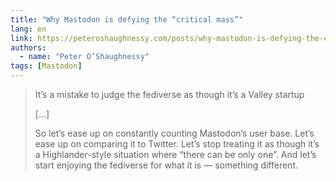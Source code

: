 ```yaml
---
title: "Why Mastodon is defying the “critical mass”"
lang: en
link: https://peteroshaughnessy.com/posts/why-mastodon-is-defying-the-critical-mass/
authors:
  - name: "Peter O’Shaughnessy"
tags: [Mastodon]
---
```


> It’s a mistake to judge the fediverse as though it’s a Valley startup
>
> […]
>
> So let’s ease up on constantly counting Mastodon’s user base. Let’s ease up on comparing it to Twitter. Let’s stop treating it as though it’s a Highlander-style situation where “there can be only one”. And let’s start enjoying the fediverse for what it is — something different.
